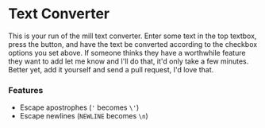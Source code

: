 # Text Converter

This is your run of the mill text converter. Enter some text in the top textbox,
press the button, and have the text be converted according to the checkbox options
you set above. If someone thinks they have a worthwhile feature they want to add
let me know and I'll do that, it'd only take a few minutes. Better yet, add it
yourself and send a pull request, I'd love that.

### Features

* Escape apostrophes (`'` becomes `\'`)
* Escape newlines (`NEWLINE` becomes `\n`)